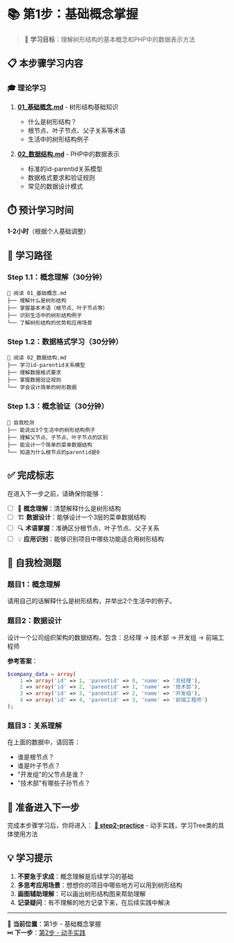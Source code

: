 # 📚 第1步：基础概念掌握

> 🎯 **学习目标**：理解树形结构的基本概念和PHP中的数据表示方法

## 📋 本步骤学习内容

### 🎓 理论学习
1. **[01_基础概念.md](./01_基础概念.md)** - 树形结构基础知识
   - 什么是树形结构？
   - 根节点、叶子节点、父子关系等术语
   - 生活中的树形结构例子

2. **[02_数据结构.md](./02_数据结构.md)** - PHP中的数据表示
   - 标准的id-parentid关系模型
   - 数据格式要求和验证规则
   - 常见的数据设计模式

## ⏱️ 预计学习时间
**1-2小时**（根据个人基础调整）

## 🎯 学习路径

### Step 1.1：概念理解（30分钟）
```
📖 阅读 01_基础概念.md
├── 理解什么是树形结构
├── 掌握基本术语（根节点、叶子节点等）
├── 识别生活中的树形结构例子
└── 了解树形结构的优势和应用场景
```

### Step 1.2：数据格式学习（30分钟）
```
📖 阅读 02_数据结构.md  
├── 学习id-parentid关系模型
├── 理解数据格式要求
├── 掌握数据验证规则
└── 学会设计简单的树形数据
```

### Step 1.3：概念验证（30分钟）
```
🧠 自我检测
├── 能说出3个生活中的树形结构例子
├── 理解父节点、子节点、叶子节点的区别  
├── 能设计一个简单的菜单数据结构
└── 知道为什么根节点的parentid是0
```

## ✅ 完成标志

在进入下一步之前，请确保你能够：

- [ ] 📝 **概念理解**：清楚解释什么是树形结构
- [ ] 🏗️ **数据设计**：能够设计一个3层的菜单数据结构
- [ ] 🔍 **术语掌握**：准确区分根节点、叶子节点、父子关系
- [ ] 💡 **应用识别**：能够识别项目中哪些功能适合用树形结构

## 🎯 自我检测题

### 题目1：概念理解
请用自己的话解释什么是树形结构，并举出2个生活中的例子。

### 题目2：数据设计
设计一个公司组织架构的数据结构，包含：总经理 -> 技术部 -> 开发组 -> 前端工程师

**参考答案**：
```php
$company_data = array(
    1 => array('id' => 1, 'parentid' => 0, 'name' => '总经理'),
    2 => array('id' => 2, 'parentid' => 1, 'name' => '技术部'),
    3 => array('id' => 3, 'parentid' => 2, 'name' => '开发组'),
    4 => array('id' => 4, 'parentid' => 3, 'name' => '前端工程师')
);
```

### 题目3：关系理解
在上面的数据中，请回答：
- 谁是根节点？
- 谁是叶子节点？  
- "开发组"的父节点是谁？
- "技术部"有哪些子孙节点？

## 🚀 准备进入下一步

完成本步骤学习后，你将进入：
**[📁 step2-practice](../step2-practice/)** - 动手实践，学习Tree类的具体使用方法

## 💡 学习提示

1. **不要急于求成**：概念理解是后续学习的基础
2. **多思考应用场景**：想想你的项目中哪些地方可以用到树形结构
3. **画图辅助理解**：可以画出树形结构图来帮助理解
4. **记录疑问**：有不理解的地方记录下来，在后续实践中解决

---
📍 **当前位置**：第1步 - 基础概念掌握  
⏭️ **下一步**：[第2步 - 动手实践](../step2-practice/README.md)
